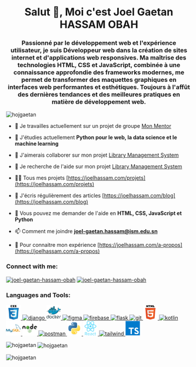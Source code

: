 <h1 align="center">Salut 👋, Moi c'est Joel Gaetan HASSAM OBAH</h1>
<h3 align="center">Passionné par le développement web et l'expérience utilisateur, je suis Développeur web dans la création de sites internet et d'applications web responsives. Ma maîtrise des technologies HTML, CSS et JavaScript, combinée à une connaissance approfondie des frameworks modernes, me permet de transformer des maquettes graphiques en interfaces web performantes et esthétiques. Toujours à l'affût des dernières tendances et des meilleures pratiques en matière de développement web.</h3>

<p align="left"> <img src="https://komarev.com/ghpvc/?username=hojgaetan&label=Profile%20views&color=0e75b6&style=flat" alt="hojgaetan" /> </p>

- 🔭 Je travailles actuellement sur un projet de groupe [Mon Mentor](https://github.com/Joel-et-Co/mon-mentor)

- 🌱 J'étudies actuellement **Python pour le web, la data science et le machine learning**

- 👯 J'aimerais collaborer sur mon projet [Library Management System](https://github.com/Hojgaetan/LMS)

- 🤝 Je recherche de l'aide sur mon projet [Library Management System](https://github.com/Hojgaetan/LMS)

- 👨‍💻 Tous mes projets [https://joelhassam.com/projets](https://joelhassam.com/projets)

- 📝 J'écris régulièrement des articles [https://joelhassam.com/blog](https://joelhassam.com/blog)

- 💬 Vous pouvez me demander de l'aide en **HTML, CSS, JavaScript et Python**

- 📫 Comment me joindre **joel-gaetan.hassam@ism.edu.sn**

- 📄 Pour connaitre mon expérience [https://joelhassam.com/a-propos](https://joelhassam.com/a-propos)

<h3 align="left">Connect with me:</h3>
<p align="left">
<a href="https://linkedin.com/in/joel-gaetan-hassam-obah" target="blank"><img align="center" src="https://raw.githubusercontent.com/rahuldkjain/github-profile-readme-generator/master/src/images/icons/Social/linked-in-alt.svg" alt="joel-gaetan-hassam-obah" height="30" width="40" /></a>
<a href="https://fb.com/joel-gaetan-hassam-obah" target="blank"><img align="center" src="https://raw.githubusercontent.com/rahuldkjain/github-profile-readme-generator/master/src/images/icons/Social/facebook.svg" alt="joel-gaetan-hassam-obah" height="30" width="40" /></a>
</p>

<h3 align="left">Languages and Tools:</h3>
<p align="left"> <a href="https://www.w3schools.com/css/" target="_blank" rel="noreferrer"> <img src="https://raw.githubusercontent.com/devicons/devicon/master/icons/css3/css3-original-wordmark.svg" alt="css3" width="40" height="40"/> </a> <a href="https://www.djangoproject.com/" target="_blank" rel="noreferrer"> <img src="https://cdn.worldvectorlogo.com/logos/django.svg" alt="django" width="40" height="40"/> </a> <a href="https://www.docker.com/" target="_blank" rel="noreferrer"> <img src="https://raw.githubusercontent.com/devicons/devicon/master/icons/docker/docker-original-wordmark.svg" alt="docker" width="40" height="40"/> </a> <a href="https://www.figma.com/" target="_blank" rel="noreferrer"> <img src="https://www.vectorlogo.zone/logos/figma/figma-icon.svg" alt="figma" width="40" height="40"/> </a> <a href="https://firebase.google.com/" target="_blank" rel="noreferrer"> <img src="https://www.vectorlogo.zone/logos/firebase/firebase-icon.svg" alt="firebase" width="40" height="40"/> </a> <a href="https://flask.palletsprojects.com/" target="_blank" rel="noreferrer"> <img src="https://www.vectorlogo.zone/logos/pocoo_flask/pocoo_flask-icon.svg" alt="flask" width="40" height="40"/> </a> <a href="https://git-scm.com/" target="_blank" rel="noreferrer"> <img src="https://www.vectorlogo.zone/logos/git-scm/git-scm-icon.svg" alt="git" width="40" height="40"/> </a> <a href="https://www.w3.org/html/" target="_blank" rel="noreferrer"> <img src="https://raw.githubusercontent.com/devicons/devicon/master/icons/html5/html5-original-wordmark.svg" alt="html5" width="40" height="40"/> </a> <a href="https://kotlinlang.org" target="_blank" rel="noreferrer"> <img src="https://www.vectorlogo.zone/logos/kotlinlang/kotlinlang-icon.svg" alt="kotlin" width="40" height="40"/> </a> <a href="https://www.mysql.com/" target="_blank" rel="noreferrer"> <img src="https://raw.githubusercontent.com/devicons/devicon/master/icons/mysql/mysql-original-wordmark.svg" alt="mysql" width="40" height="40"/> </a> <a href="https://nodejs.org" target="_blank" rel="noreferrer"> <img src="https://raw.githubusercontent.com/devicons/devicon/master/icons/nodejs/nodejs-original-wordmark.svg" alt="nodejs" width="40" height="40"/> </a> <a href="https://postman.com" target="_blank" rel="noreferrer"> <img src="https://www.vectorlogo.zone/logos/getpostman/getpostman-icon.svg" alt="postman" width="40" height="40"/> </a> <a href="https://www.python.org" target="_blank" rel="noreferrer"> <img src="https://raw.githubusercontent.com/devicons/devicon/master/icons/python/python-original.svg" alt="python" width="40" height="40"/> </a> <a href="https://reactjs.org/" target="_blank" rel="noreferrer"> <img src="https://raw.githubusercontent.com/devicons/devicon/master/icons/react/react-original-wordmark.svg" alt="react" width="40" height="40"/> </a> <a href="https://tailwindcss.com/" target="_blank" rel="noreferrer"> <img src="https://www.vectorlogo.zone/logos/tailwindcss/tailwindcss-icon.svg" alt="tailwind" width="40" height="40"/> </a> <a href="https://www.typescriptlang.org/" target="_blank" rel="noreferrer"> <img src="https://raw.githubusercontent.com/devicons/devicon/master/icons/typescript/typescript-original.svg" alt="typescript" width="40" height="40"/> </a> </p>

<p><img align="left" src="https://github-readme-stats.vercel.app/api/top-langs?username=hojgaetan&show_icons=true&locale=en&layout=compact" alt="hojgaetan" /></p>

<p>&nbsp;<img align="center" src="https://github-readme-stats.vercel.app/api?username=hojgaetan&show_icons=true&locale=en" alt="hojgaetan" /></p>

<p><img align="center" src="https://github-readme-streak-stats.herokuapp.com/?user=hojgaetan&" alt="hojgaetan" /></p>
